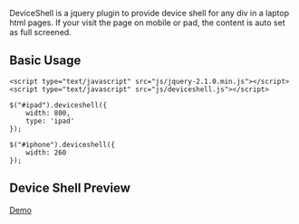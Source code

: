 
DeviceShell is a jquery plugin to provide device shell for any div in a laptop html pages. If your visit the page on mobile or pad, the content is auto set as full screened.


## Basic Usage

    <script type="text/javascript" src="js/jquery-2.1.0.min.js"></script>
    <script type="text/javascript" src="js/deviceshell.js"></script>

    $("#ipad").deviceshell({
        width: 800,
        type: 'ipad'
    });
    
    $("#iphone").deviceshell({
        width: 260
    });


## Device Shell Preview

[Demo](http://liuhann.github.io/mockdevice/iphone.html)